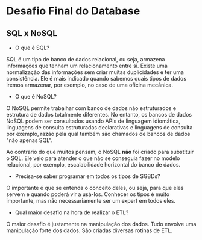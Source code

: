 # Desafio Final do Database

## SQL x NoSQL

- O que é SQL?

SQL é um tipo de banco de dados relacional, ou seja, armazena informações que tenham um relacionamento entre si. Existe uma normalização das informações sem criar muitas duplicidades e ter uma consistência. Ele é mais indicado quando sabemos quais tipos de dados iremos armazenar, por exemplo, no caso de uma oficina mecânica.

- O que é NoSQL?


O NoSQL permite trabalhar com banco de dados não estruturados e estrutura de dados totalmente diferentes. No entanto, os bancos de dados NoSQL podem ser consultados usando APIs de linguagem idiomática, linguagens de consulta estruturadas declarativas e linguagens de consulta por exemplo, razão pela qual também são chamados de bancos de dados "não apenas SQL".

Ao contrario do que muitos pensam, o NoSQL **não** foi criado para substituir o SQL. Ele veio para atender o que não se conseguia fazer no modelo relacional, por exemplo, escalabilidade horizontal do banco de dados.

- Precisa-se saber programar em todos os tipos de SGBDs?

O importante é que se entenda o conceito deles, ou seja, para que eles servem e quando poderá vir a usá-los. Conhecer os tipos é muito importante, mas não necessariamente ser um expert em todos eles.

- Qual maior desafio na hora de realizar o ETL?

O maior desafio é justamente na manipulação dos dados. Tudo envolve uma manipulação forte dos dados. São criadas diversas rotinas de ETL.

